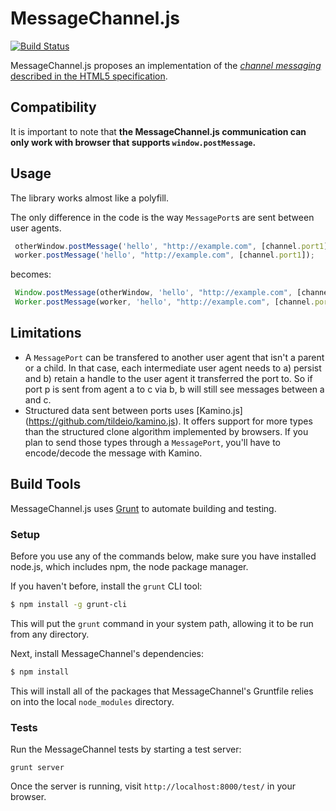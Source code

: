 # MessageChannel.js

[![Build Status](https://secure.travis-ci.org/tildeio/MessageChannel.js.png?branch=master)](http://travis-ci.org/tildeio/MessageChannel.js)

MessageChannel.js proposes an implementation of the [_channel messaging_ described in the
HTML5
specification](http://www.w3.org/TR/webmessaging/#channel-messaging).

## Compatibility

It is important to note that **the MessageChannel.js communication can only work
with browser that supports `window.postMessage`.**

## Usage

The library works almost like a polyfill.

The only difference
in the code is the way `MessagePort`s are sent between user agents.

```js
 otherWindow.postMessage('hello', "http://example.com", [channel.port1]);
 worker.postMessage('hello', "http://example.com", [channel.port1]);
```

becomes:

```js
 Window.postMessage(otherWindow, 'hello', "http://example.com", [channel.port1]);
 Worker.postMessage(worker, 'hello', "http://example.com", [channel.port1]);
```

## Limitations

- A `MessagePort` can be transfered to another user agent that isn't a parent or a child.
In that case, each intermediate user agent needs to a) persist and b) retain a handle
to the user agent it transferred the port to. So if port p is sent from agent a to c via b,
b will still see messages between a and c.
- Structured data sent between ports uses [Kamino.js] (https://github.com/tildeio/kamino.js).
It offers support for more types than the structured clone algorithm implemented by browsers.
If you plan to send those types through a `MessagePort`, you'll have to encode/decode
the message with Kamino.

## Build Tools

MessageChannel.js uses [Grunt](http://gruntjs.com/) to automate building and
testing.

### Setup

Before you use any of the commands below, make sure you have
installed node.js, which includes npm, the node package manager.

If you haven't before, install the `grunt` CLI tool:

```sh
$ npm install -g grunt-cli
```

This will put the `grunt` command in your system path, allowing it to be
run from any directory.

Next, install MessageChannel's dependencies:

```sh
$ npm install
```

This will install all of the packages that MessageChannel's Gruntfile relies
on into the local `node_modules` directory.

### Tests

Run the MessageChannel tests by starting a test server:

```
grunt server
```

Once the server is running, visit `http://localhost:8000/test/` in your
browser.
